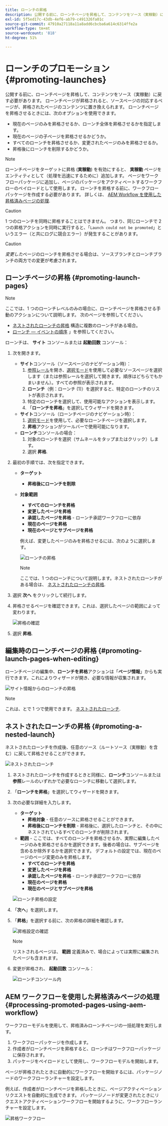 ```yaml
---
title: ローンチの昇格
description: 公開する前に、ローンチページを昇格して、コンテンツをソース（実稼動）に戻す必要があります。
exl-id: 5f5ed17c-43db-4ef6-ab79-c491326fa01c
source-git-commit: 47910a27118a11a8add6cbcba6a614c6314ffe2a
workflow-type: tm+mt
source-wordcount: '818'
ht-degree: 51%

---
```


# ローンチのプロモーション {#promoting-launches}

公開する前に、ローンチページを昇格して、コンテンツをソース（実稼動）に戻す必要があります。 ローンチページが昇格されると、ソースページの対応するページが、昇格されたページのコンテンツに置き換えられます。 ローンチページを昇格させるときには、次のオプションを使用できます。

* 現在のページのみを昇格させるか、ローンチ全体を昇格させるかを指定します。
* 現在のページの子ページを昇格させるかどうか。
* すべてのローンチを昇格させるか、変更されたページのみを昇格させるか。
* 昇格後にローンチを削除するかどうか。

>[!NOTE]
>
>ローンチページをターゲットに昇格 (**実稼動**) を有効にすると、 **実稼動** ページをエンティティとして（処理を迅速にするために）追加します。 ページをワークフローパッケージに追加し、ページのパッケージをアクティベートするワークフローのペイロードとして使用します。 ローンチを昇格する前に、ワークフローパッケージを作成する必要があります。 詳しくは、 [AEM Workflow を使用した昇格済みページの処理](#processing-promoted-pages-using-aem-workflow).

>[!CAUTION]
>
>1 つのローンチを同時に昇格することはできません。 つまり、同じローンチで 2 つの昇格アクションを同時に実行すると、「`Launch could not be promoted`」というエラー（と共にログに競合エラー）が発生することがあります。

>[!CAUTION]
>
>*変更した*&#x200B;ページのローンチを昇格させる場合は、ソースブランチとローンチブランチの両方での変更が考慮されます。

## ローンチページの昇格 {#promoting-launch-pages}

>[!NOTE]
>
>ここでは、1 つのローンチレベルのみの場合に、ローンチページを昇格させる手動のアクションについて説明します。 次のページを参照してください。
>
>* [ネストされたローンチの昇格](#promoting-a-nested-launch) 構造に複数のローンチがある場合。
>* [ローンチ — イベントの順序](/help/sites-cloud/authoring/launches/overview.md#launches-the-order-of-events) 」を参照してください。
>


ローンチは、 **サイト** コンソールまたは **起動回数** コンソール：

1. 次を開きます。
   * **サイト**&#x200B;コンソール（ソースページのナビゲーション時）：
      1. [参照レール](/help/sites-cloud/authoring/fundamentals/environment-tools.md#references)を開き、[選択モード](/help/sites-cloud/authoring/getting-started/basic-handling.md)を使用して必要なソースページを選択します（または参照レールを選択して開きます。順序はどちらでもかまいません）。すべての参照が表示されます。
      1. **ローンチ**（例：ローンチ (1)）を選択すると、特定のローンチのリストが表示されます。
      1. 特定のローンチを選択して、使用可能なアクションを表示します。
      1. 「**ローンチを昇格**」を選択してウィザードを開きます。
   * **サイト**&#x200B;コンソール（ローンチページのナビゲーション時）：
      1. [選択モード](/help/sites-cloud/authoring/getting-started/basic-handling.md)を使用して、必要なローンチページを選択します。
      1. **昇格**&#x200B;アクションがツールバーで使用可能になります。
   * **ローンチ**&#x200B;コンソールの場合：
      1. 対象のローンチを選択（サムネールをタップまたはクリック）します。
      1. 選択 **昇格**.
1. 最初の手順では、次を指定できます。
   * **ターゲット**
      * **昇格後にローンチを削除**
   * **対象範囲**
      * **すべてのローンチを昇格**
      * **変更したページを昇格**
      * **承認したページを昇格** - ローンチ承認ワークフローに依存
      * **現在のページを昇格**
      * **現在のページとサブページを昇格**

      例えば、変更したページのみを昇格させるには、次のように選択します。

      ![ローンチの昇格](/help/sites-cloud/authoring/assets/launches-promote.png)

      >[!NOTE]
      >
      >ここでは、1 つのローンチについて説明します。ネストされたローンチがある場合は、 [ネストされたローンチの昇格](#promoting-a-nested-launch).
1. 選択 **次へ** をクリックして続行します。
1. 昇格させるページを確認できます。これは、選択したページの範囲によって変わります。

   ![昇格の確認](/help/sites-cloud/authoring/assets/launches-promote-review.png)

1. 選択 **昇格**.

## 編集時のローンチページの昇格 {#promoting-launch-pages-when-editing}

ローンチページの編集中、**ローンチを昇格**&#x200B;アクションは「**ページ情報**」からも実行できます。これによりウィザードが開き、必要な情報が収集されます。

![サイト情報からのローンチの昇格](/help/sites-cloud/authoring/assets/launches-promote-page-info.png)

>[!NOTE]
>
>これは、とで 1 つで使用できます。 [ネストされたローンチ](#promoting-a-nested-launch).

## ネストされたローンチの昇格 {#promoting-a-nested-launch}

ネストされたローンチを作成後、任意のソース（ルートソース（実稼動）を含む）に戻して昇格させることができます。

![ネストされたローンチ](/help/sites-cloud/authoring/assets/launches-promoting-nested.png)

1. ネストされたローンチを作成するときと同様に、**ローンチ**&#x200B;コンソールまたは&#x200B;**参照**&#x200B;レールのいずれかで必要なローンチに移動して選択します。
1. 「**ローンチを昇格**」を選択してウィザードを開きます。
1. 次の必要な詳細を入力します。
   * **ターゲット**
      * **昇格対象** - 任意のソースに昇格させることができます。
      * **昇格後にローンチを削除** - 昇格後に、選択したローンチと、その中にネストされているすべてのローンチが削除されます。
   * **範囲** - ここでは、すべてのローンチを昇格させるか、実際に編集したページのみを昇格させるかを選択できます。後者の場合は、サブページを含めるか除外するかを選択できます。 デフォルトの設定では、現在のページのページ変更のみを昇格します。
      * **すべてのローンチを昇格**
      * **変更したページを昇格**
      * **承認したページを昇格** - ローンチ承認ワークフローに依存
      * **現在のページを昇格**
      * **現在のページとサブページを昇格**

   ![ローンチ昇格の設定](/help/sites-cloud/authoring/assets/launches-promote-settings.png)

1. 「**次へ**」を選択します。
1. 「**昇格**」を選択する前に、次の昇格の詳細を確認します。

   ![昇格設定の確認](/help/sites-cloud/authoring/assets/launches-promote-review-2.png)

   >[!NOTE]
   >
   >リストされるページは、 **範囲** 定義済みで、場合によっては実際に編集されたページも含まれます。

1. 変更が昇格され、 **起動回数** コンソール：

   ![ローンチコンソール内](/help/sites-cloud/authoring/assets/launches-console.png)

## AEM ワークフローを使用した昇格済みページの処理 {#processing-promoted-pages-using-aem-workflow}

ワークフローモデルを使用して、昇格済みローンチページの一括処理を実行します。

1. ワークフローパッケージを作成します。
1. 作成者がローンチページを昇格すると、ローンチはワークフローパッケージに保存されます。
1. パッケージをペイロードとして使用し、ワークフローモデルを開始します。

ページが昇格されたときに自動的にワークフローを開始するには、パッケージノードのワークフローランチャーを設定します。<!--To start a workflow automatically when pages are promoted, [configure a workflow launcher](/help/sites-administering/workflows-starting.md#workflows-launchers) for the package node.-->

例えば、作成者がローンチページを昇格したときに、ページアクティベーションリクエストを自動的に生成できます。 パッケージノードが変更されたときにリクエストアクティベーションワークフローを開始するように、ワークフローランチャーを設定します。

![昇格ワークフロー](/help/sites-cloud/authoring/assets/launches-create-workflow.png)
